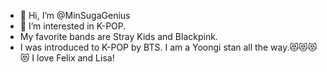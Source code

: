 - 👋 Hi, I’m @MinSugaGenius
- 👀 I’m interested in K-POP.
- My favorite bands are Stray Kids and Blackpink.
- I was introduced to K-POP by BTS.
I am a Yoongi stan all the way.😻😻😻😻
I love Felix and Lisa!
<!---

You can click the Preview link to take a look at your changes.
--->
